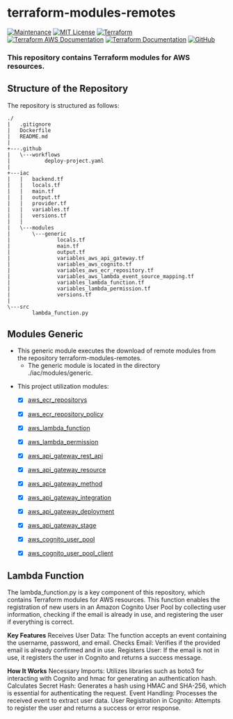# terraform-modules-remotes

[![Maintenance](https://img.shields.io/badge/Maintained%3F-yes-green.svg)](https://GitHub.com/Naereen/StrapDown.js/graphs/commit-activity)
[![MIT License](https://img.shields.io/badge/License-MIT-blue.svg)](https://lbesson.mit-license.org/)
[![Terraform](https://img.shields.io/badge/Terraform-v1.0.0+-623CE4?logo=terraform)](https://img.shields.io/badge/Terraform-v1.0.0+-623CE4?logo=terraform)
[![Terraform AWS Documentation](https://img.shields.io/badge/Terraform%20AWS-Documentation-623CE4?logo=terraform)](https://registry.terraform.io/providers/hashicorp/aws/latest/docs)
[![Terraform Documentation](https://img.shields.io/badge/Terraform-Documentation-623CE4?logo=terraform)](https://www.terraform.io/docs/index.html)
[![GitHub](https://img.shields.io/badge/GitHub-terraform--modules--registry-181717?logo=github)](https://github.com/team-tech-challenge/terraform-modules-remotes)

### This repository contains Terraform modules for AWS resources.

##  **Structure of the Repository**

The repository is structured as follows:


```
./
|   .gitignore
|   Dockerfile
|   README.md
|
+---.github
|   \---workflows
|           deploy-project.yaml
|
+---iac
|   |   backend.tf
|   |   locals.tf
|   |   main.tf
|   |   output.tf
|   |   provider.tf
|   |   variables.tf
|   |   versions.tf
|   |
|   \---modules
|       \---generic
|               locals.tf
|               main.tf
|               output.tf
|               variables_aws_api_gateway.tf
|               variables_aws_cognito.tf
|               variables_aws_ecr_repository.tf
|               variables_aws_lambda_event_source_mapping.tf
|               variables_lambda_function.tf
|               variables_lambda_permission.tf
|               versions.tf
|
\---src
        lambda_function.py
```

##  **Modules Generic**

* This generic module executes the download of remote modules from the repository terraform-modules-remotes.
  * The generic module is located in the directory ./iac/modules/generic.

- This project utilization modules:
  * [x] [aws_ecr_repositorys](https://github.com/team-tech-challenge/terraform-modules-remotes/tree/main/aws_ecr_repository)
  * [x] [aws_ecr_repository_policy](https://github.com/team-tech-challenge/terraform-modules-remotes/tree/main/aws_ecr_lifecycle_policy)
  * [x] [aws_lambda_function](https://github.com/team-tech-challenge/terraform-modules-remotes/tree/main/aws_lambda_function)
  * [x] [aws_lambda_permission](https://github.com/team-tech-challenge/terraform-modules-remotes/tree/main/aws_lambda_permission)
  * [x] [aws_api_gateway_rest_api](https://github.com/team-tech-challenge/terraform-modules-remotes/tree/main/aws_api_gateway_rest_api)
  * [x] [aws_api_gateway_resource](https://github.com/team-tech-challenge/terraform-modules-remotes/tree/main/aws_api_gateway_resource)
  * [x] [aws_api_gateway_method](https://github.com/team-tech-challenge/terraform-modules-remotes/tree/main/aws_api_gateway_method)
  * [x] [aws_api_gateway_integration](https://github.com/team-tech-challenge/terraform-modules-remotes/tree/main/aws_api_gateway_integration)
  * [x] [aws_api_gateway_deployment](https://github.com/team-tech-challenge/terraform-modules-remotes/tree/main/aws_api_gateway_deployment)
  * [x] [aws_api_gateway_stage](https://github.com/team-tech-challenge/terraform-modules-remotes/tree/main/aws_api_gateway_stage)
  * [x] [aws_cognito_user_pool](https://github.com/team-tech-challenge/terraform-modules-remotes/tree/main/aws_cognito_user_pool_client)
  * [x] [aws_cognito_user_pool_client](https://github.com/team-tech-challenge/terraform-modules-remotes/tree/main/aws_cognito_user_pool_client)


## **Lambda Function**

The lambda_function.py is a key component of this repository, which contains Terraform modules for AWS resources. This function enables the registration of new users in an Amazon Cognito User Pool by collecting user information, checking if the email is already in use, and registering the user if everything is correct.

**Key Features**
Receives User Data: The function accepts an event containing the username, password, and email.
Checks Email: Verifies if the provided email is already confirmed and in use.
Registers User: If the email is not in use, it registers the user in Cognito and returns a success message.

**How It Works**
Necessary Imports: Utilizes libraries such as boto3 for interacting with Cognito and hmac for generating an authentication hash.
Calculates Secret Hash: Generates a hash using HMAC and SHA-256, which is essential for authenticating the request.
Event Handling: Processes the received event to extract user data.
User Registration in Cognito: Attempts to register the user and returns a success or error response.